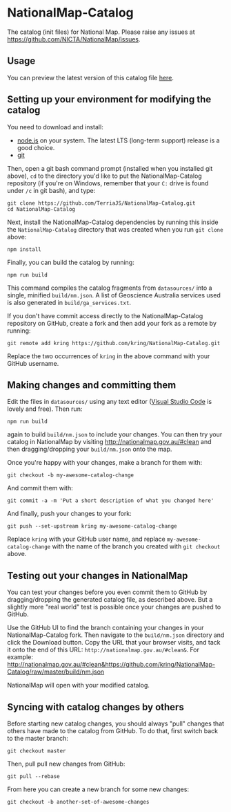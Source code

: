 # NationalMap-Catalog

The catalog (init files) for National Map. Please raise any issues at https://github.com/NICTA/NationalMap/issues.

## Usage

You can preview the latest version of this catalog file [here](http://nationalmap.gov.au/#clean&https://rawgit.com/TerriaJS/NationalMap-Catalog/master/build/nm.json).

## Setting up your environment for modifying the catalog

You need to download and install:
* [node.js](https://nodejs.org/en/) on your system.  The latest LTS (long-term support) release is a good choice.
* [git](https://git-scm.com/)

Then, open a git bash command prompt (installed when you installed git above), `cd` to the directory you'd like to put the NationalMap-Catalog repository (if you're on Windows, remember that your `C:` drive is found under `/c` in git bash), and type:

```
git clone https://github.com/TerriaJS/NationalMap-Catalog.git
cd NationalMap-Catalog
```

Next, install the NationalMap-Catalog dependencies by running this inside the `NationalMap-Catalog` directory that was created when you run `git clone` above:

```
npm install
```

Finally, you can build the catalog by running:

```
npm run build
```

This command compiles the catalog fragments from `datasources/` into a single, minified `build/nm.json`. A list of Geoscience Australia services used is also generated in `build/ga_services.txt`.

If you don't have commit access directly to the NationalMap-Catalog repository on GitHub, create a fork and then add your fork as a remote by running:

```
git remote add kring https://github.com/kring/NationalMap-Catalog.git
```

Replace the two occurrences of `kring` in the above command with your GitHub username.

## Making changes and committing them

Edit the files in `datasources/` using any text editor ([Visual Studio Code](https://code.visualstudio.com/) is lovely and free).  Then run:

```
npm run build
```

again to build `build/nm.json` to include your changes.  You can then try your catalog in NationalMap by visiting http://nationalmap.gov.au/#clean and then dragging/dropping your `build/nm.json` onto the map.

Once you're happy with your changes, make a branch for them with:

```
git checkout -b my-awesome-catalog-change
```

And commit them with:

```
git commit -a -m 'Put a short description of what you changed here'
```

And finally, push your changes to your fork:

```
git push --set-upstream kring my-awesome-catalog-change
```

Replace `kring` with your GitHub user name, and replace `my-awesome-catalog-change` with the name of the branch you created with `git checkout` above.

## Testing out your changes in NationalMap

You can test your changes before you even commit them to GitHub by dragging/dropping the generated catalog file, as described above.  But a slightly more "real world" test is possible once your changes are pushed to GitHub.

Use the GitHub UI to find the branch containing your changes in your NationalMap-Catalog fork.  Then navigate to the `build/nm.json` directory and click the Download button.  Copy the URL that your browser visits, and tack it onto the end of this URL: `http://nationalmap.gov.au/#clean&`.  For example: http://nationalmap.gov.au/#clean&https://github.com/kring/NationalMap-Catalog/raw/master/build/nm.json

NationalMap will open with your modified catalog.

## Syncing with catalog changes by others

Before starting new catalog changes, you should always "pull" changes that others have made to the catalog from GitHub.  To do that, first switch back to the master branch:

```
git checkout master
```

Then, pull pull new changes from GitHub:

```
git pull --rebase
```

From here you can create a new branch for some new changes:

```
git checkout -b another-set-of-awesome-changes
```
